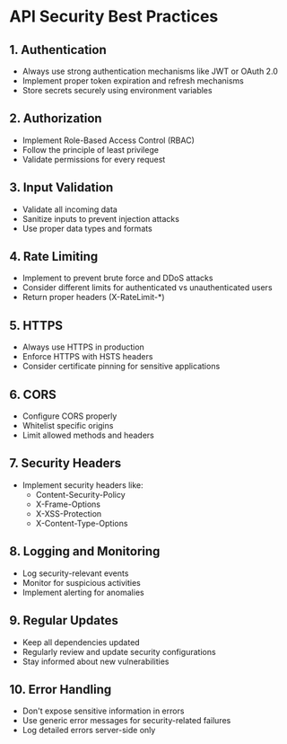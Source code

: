 # API Security Best Practices

## 1. Authentication

- Always use strong authentication mechanisms like JWT or OAuth 2.0
- Implement proper token expiration and refresh mechanisms
- Store secrets securely using environment variables

## 2. Authorization

- Implement Role-Based Access Control (RBAC)
- Follow the principle of least privilege
- Validate permissions for every request

## 3. Input Validation

- Validate all incoming data
- Sanitize inputs to prevent injection attacks
- Use proper data types and formats

## 4. Rate Limiting

- Implement to prevent brute force and DDoS attacks
- Consider different limits for authenticated vs unauthenticated users
- Return proper headers (X-RateLimit-\*)

## 5. HTTPS

- Always use HTTPS in production
- Enforce HTTPS with HSTS headers
- Consider certificate pinning for sensitive applications

## 6. CORS

- Configure CORS properly
- Whitelist specific origins
- Limit allowed methods and headers

## 7. Security Headers

- Implement security headers like:
  - Content-Security-Policy
  - X-Frame-Options
  - X-XSS-Protection
  - X-Content-Type-Options

## 8. Logging and Monitoring

- Log security-relevant events
- Monitor for suspicious activities
- Implement alerting for anomalies

## 9. Regular Updates

- Keep all dependencies updated
- Regularly review and update security configurations
- Stay informed about new vulnerabilities

## 10. Error Handling

- Don't expose sensitive information in errors
- Use generic error messages for security-related failures
- Log detailed errors server-side only
